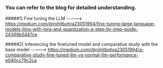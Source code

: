 ### You can refer to the blog for detailed understanding.


#####1) Fine tuning the LLM -----> https://medium.com/@rohitbohra23051994/fine-tuning-large-language-models-llms-with-lora-and-quantization-a-step-by-step-guide-24369b5447ce


#####2) Inferencing the finetuned model and comparative study with the base model -----> https://medium.com/@rohitbohra23051994/a-comparative-study-fine-tuned-llm-vs-normal-llm-performance-e040cc79c2ca

